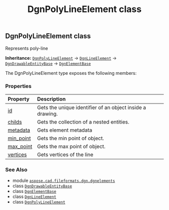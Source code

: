 ﻿---
title: DgnPolyLineElement class
second_title: Aspose.CAD for Python via .NET API References
description: 
type: docs
weight: 190
url: /python-net/aspose.cad.fileformats.dgn.dgnelements/dgnpolylineelement/
is_root: false
---

## DgnPolyLineElement class

Represents poly-line



**Inheritance:** [`DgnPolyLineElement`](/cad/python-net/aspose.cad.fileformats.dgn.dgnelements/dgnpolylineelement) → 
[`DgnLineElement`](/cad/python-net/aspose.cad.fileformats.dgn.dgnelements/dgnlineelement) → 
[`DgnDrawableEntityBase`](/cad/python-net/aspose.cad.fileformats.dgn.dgnelements/dgndrawableentitybase) → 
[`DgnElementBase`](/cad/python-net/aspose.cad.fileformats.dgn.dgnelements/dgnelementbase)



The DgnPolyLineElement type exposes the following members:

### Properties
| Property | Description |
| :- | :- |
| [id](/cad/python-net/aspose.cad.fileformats.dgn.dgnelements/dgnpolylineelement/id) | Gets the unique identifier of an object inside a drawing. |
| [childs](/cad/python-net/aspose.cad.fileformats.dgn.dgnelements/dgnpolylineelement/childs) | Gets the collection of a nested entities. |
| [metadata](/cad/python-net/aspose.cad.fileformats.dgn.dgnelements/dgnpolylineelement/metadata) | Gets element metadata |
| [min_point](/cad/python-net/aspose.cad.fileformats.dgn.dgnelements/dgnpolylineelement/min_point) | Gets the min point of object. |
| [max_point](/cad/python-net/aspose.cad.fileformats.dgn.dgnelements/dgnpolylineelement/max_point) | Gets the max point of object. |
| [vertices](/cad/python-net/aspose.cad.fileformats.dgn.dgnelements/dgnpolylineelement/vertices) | Gets vertices of the line |



### See Also
* module [`aspose.cad.fileformats.dgn.dgnelements`](..)
* class [`DgnDrawableEntityBase`](/cad/python-net/aspose.cad.fileformats.dgn.dgnelements/dgndrawableentitybase)
* class [`DgnElementBase`](/cad/python-net/aspose.cad.fileformats.dgn.dgnelements/dgnelementbase)
* class [`DgnLineElement`](/cad/python-net/aspose.cad.fileformats.dgn.dgnelements/dgnlineelement)
* class [`DgnPolyLineElement`](/cad/python-net/aspose.cad.fileformats.dgn.dgnelements/dgnpolylineelement)
